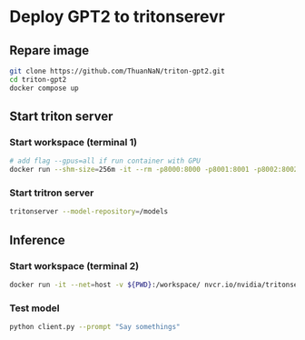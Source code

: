 # Deploy GPT2 to tritonserevr 

## Repare image
```bash
git clone https://github.com/ThuanNaN/triton-gpt2.git
cd triton-gpt2
docker compose up
```

## Start triton server
### Start workspace (terminal 1)
```bash
# add flag --gpus=all if run container with GPU
docker run --shm-size=256m -it --rm -p8000:8000 -p8001:8001 -p8002:8002 -v $(pwd)/model_repository:/models triton_img
```
### Start tritron server
```bash
tritonserver --model-repository=/models
```


## Inference 
### Start workspace (terminal 2)
```bash
docker run -it --net=host -v ${PWD}:/workspace/ nvcr.io/nvidia/tritonserver:23.07-py3-sdk bash
```

### Test model
```bash
python client.py --prompt "Say somethings"
```

